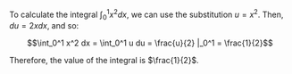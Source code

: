 To calculate the integral $\int_0^1 x^2 dx$, we can use the substitution $u = x^2$. Then, $du = 2x dx$, and so:

$$\int_0^1 x^2 dx = \int_0^1 u du = \frac{u}{2} |_0^1 = \frac{1}{2}$$

Therefore, the value of the integral is $\frac{1}{2}$.

